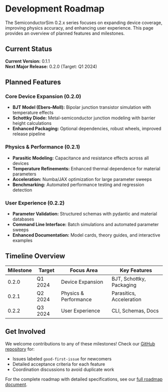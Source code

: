 # Development Roadmap

The SemiconductorSim 0.2.x series focuses on expanding device coverage, improving physics accuracy, and enhancing user experience. This page provides an overview of planned features and milestones.

## Current Status

**Current Version:** 0.1.1  
**Next Major Release:** 0.2.0 (Target: Q1 2024)

## Planned Features

### Core Device Expansion (0.2.0)
- **BJT Model (Ebers–Moll):** Bipolar junction transistor simulation with temperature effects
- **Schottky Diode:** Metal-semiconductor junction modeling with barrier height calculations
- **Enhanced Packaging:** Optional dependencies, robust wheels, improved release pipeline

### Physics & Performance (0.2.1)
- **Parasitic Modeling:** Capacitance and resistance effects across all devices
- **Temperature Refinements:** Enhanced thermal dependence for material parameters
- **Acceleration:** Numba/JAX optimization for large parameter sweeps
- **Benchmarking:** Automated performance testing and regression detection

### User Experience (0.2.2)
- **Parameter Validation:** Structured schemas with pydantic and material databases
- **Command Line Interface:** Batch simulations and automated parameter sweeps
- **Enhanced Documentation:** Model cards, theory guides, and interactive examples

## Timeline Overview

| Milestone | Target | Focus Area | Key Features |
|-----------|--------|------------|--------------|
| 0.2.0 | Q1 2024 | Device Expansion | BJT, Schottky, Packaging |
| 0.2.1 | Q2 2024 | Physics & Performance | Parasitics, Acceleration |
| 0.2.2 | Q3 2024 | User Experience | CLI, Schemas, Docs |

## Get Involved

We welcome contributions to any of these milestones! Check our [GitHub repository](https://github.com/kennedym-ds/semiconductor_sim) for:

- Issues labeled `good-first-issue` for newcomers
- Detailed acceptance criteria for each feature
- Coordination discussions to avoid duplicate work

For the complete roadmap with detailed specifications, see our [full roadmap document](https://github.com/kennedym-ds/semiconductor_sim/blob/main/ROADMAP.md).
